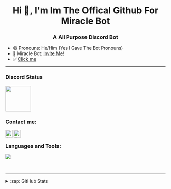 <h1 align="center">Hi 👋, I'm Im The Offical Github For Miracle Bot </h1>
<h3 align="center">A All Purpose Discord Bot</h3>

- 😄 Pronouns: He/Him (Yes I Gave The Bot Pronouns)
- 🤖 Miracle Bot: [Invite Me!](https://discord.com/api/oauth2/authorize?client_id=878341898417348618&permissions=8&scope=bot%20applications.commands)
- ✅ [Click me](https://discord.gg/nkYVjxNNgQ)

---

### Discord Status
<a href="https://discord.com/users/814170568005124137">
<img height="80px" src="https://discord.c99.nl/widget/theme-2/814170568005124137.png" />
</a>

### Contact me: 

<img align="left" alt="Discord" width="23px" src="https://raw.githubusercontent.com/peterthehan/peterthehan/master/assets/discord.svg" />
</a>
<a href="https://twitter.com/AgentDeath2">
  <img align="left" alt="Twitter" width="23px" src="https://raw.githubusercontent.com/peterthehan/peterthehan/master/assets/twitter.svg" />
</a>

</br>

### Languages and Tools:
<p align="left">
<img src="https://img.shields.io/badge/Node.JS-black?style=for-the-badge&logo=node.js" />
</p>
<br />

---

<details>
  <summary>:zap: GitHub Stats</summary>
</br>
<img align="center" alt="AgentDeath253" src="https://github-readme-stats.vercel.app/api?username=agentdeath253&show_icons=true&locale=en&theme=dark&layout=compact" />
